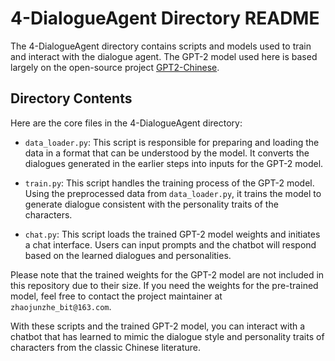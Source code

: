 # 4-DialogueAgent Directory README

The 4-DialogueAgent directory contains scripts and models used to train and interact with the dialogue agent. The GPT-2 model used here is based largely on the open-source project [GPT2-Chinese](https://github.com/Morizeyao/GPT2-Chinese).

## Directory Contents

Here are the core files in the 4-DialogueAgent directory:

- `data_loader.py`: This script is responsible for preparing and loading the data in a format that can be understood by the model. It converts the dialogues generated in the earlier steps into inputs for the GPT-2 model.

- `train.py`: This script handles the training process of the GPT-2 model. Using the preprocessed data from `data_loader.py`, it trains the model to generate dialogue consistent with the personality traits of the characters.

- `chat.py`: This script loads the trained GPT-2 model weights and initiates a chat interface. Users can input prompts and the chatbot will respond based on the learned dialogues and personalities.

Please note that the trained weights for the GPT-2 model are not included in this repository due to their size. If you need the weights for the pre-trained model, feel free to contact the project maintainer at `zhaojunzhe_bit@163.com`.

With these scripts and the trained GPT-2 model, you can interact with a chatbot that has learned to mimic the dialogue style and personality traits of characters from the classic Chinese literature.